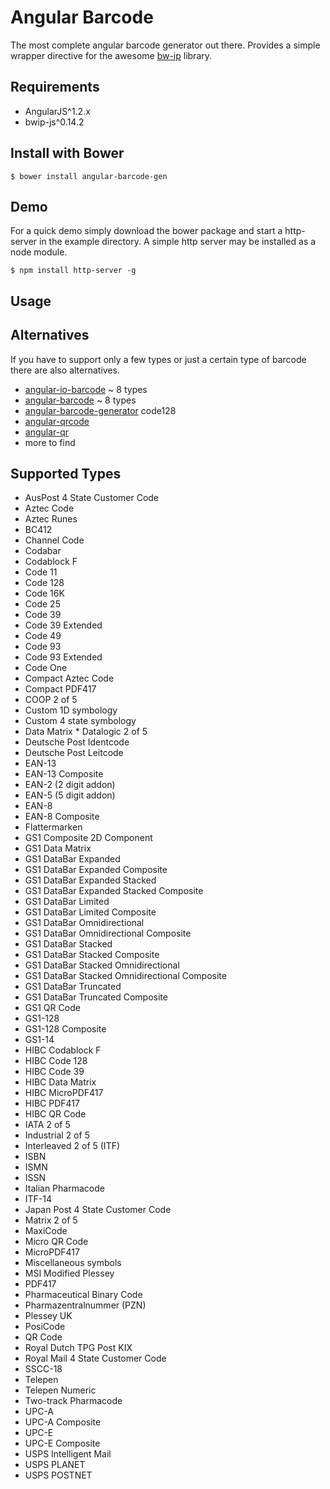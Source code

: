# Angular Barcode

The most complete angular barcode generator out there. 
Provides a simple wrapper directive for the awesome [bw-ip](https://github.com/metafloor/bwip-js) library.

## Requirements

* AngularJS^1.2.x
* bwip-js^0.14.2

## Install with Bower

    $ bower install angular-barcode-gen
        
## Demo

For a quick demo simply download the bower package and start a http-server in the example directory.
A simple http server may be installed as a node module.

    $ npm install http-server -g
    
## Usage
    
## Alternatives

If you have to support only a few types or just a certain type of barcode there are also alternatives.

* [angular-io-barcode](https://github.com/loicmahieu/angular-io-barcode) ~ 8 types
* [angular-barcode](https://github.com/justechn/angular-barcode) ~ 8 types
* [angular-barcode-generator](https://github.com/zhuk-aa/angular-barcode-generator) code128
* [angular-qrcode](https://github.com/monospaced/angular-qrcode)
* [angular-qr](https://github.com/janantala/angular-qr) 
* more to find
    
## Supported Types

* AusPost 4 State Customer Code
* Aztec Code 
* Aztec Runes 
* BC412 
* Channel Code 
* Codabar 
* Codablock F 
* Code 11 
* Code 128 
* Code 16K 
* Code 25 
* Code 39 
* Code 39 Extended 
* Code 49 
* Code 93 
* Code 93 Extended 
* Code One 
* Compact Aztec Code 
* Compact PDF417 
* COOP 2 of 5 
* Custom 1D symbology 
* Custom 4 state symbology 
* Data Matrix * Datalogic 2 of 5 
* Deutsche Post Identcode 
* Deutsche Post Leitcode 
* EAN-13 
* EAN-13 Composite 
* EAN-2 (2 digit addon) 
* EAN-5 (5 digit addon) 
* EAN-8 
* EAN-8 Composite 
* Flattermarken 
* GS1 Composite 2D Component 
* GS1 Data Matrix 
* GS1 DataBar Expanded 
* GS1 DataBar Expanded Composite 
* GS1 DataBar Expanded Stacked 
* GS1 DataBar Expanded Stacked Composite
* GS1 DataBar Limited 
* GS1 DataBar Limited Composite 
* GS1 DataBar Omnidirectional 
* GS1 DataBar Omnidirectional Composite 
* GS1 DataBar Stacked 
* GS1 DataBar Stacked Composite 
* GS1 DataBar Stacked Omnidirectional 
* GS1 DataBar Stacked Omnidirectional Composite
* GS1 DataBar Truncated 
* GS1 DataBar Truncated Composite
* GS1 QR Code 
* GS1-128 
* GS1-128 Composite 
* GS1-14 
* HIBC Codablock F 
* HIBC Code 128 
* HIBC Code 39 
* HIBC Data Matrix 
* HIBC MicroPDF417 
* HIBC PDF417 
* HIBC QR Code 
* IATA 2 of 5 
* Industrial 2 of 5 
* Interleaved 2 of 5 (ITF) 
* ISBN 
* ISMN 
* ISSN 
* Italian Pharmacode 
* ITF-14 
* Japan Post 4 State Customer Code 
* Matrix 2 of 5 
* MaxiCode 
* Micro QR Code 
* MicroPDF417
* Miscellaneous symbols 
* MSI Modified Plessey 
* PDF417 
* Pharmaceutical Binary Code 
* Pharmazentralnummer (PZN) 
* Plessey UK 
* PosiCode 
* QR Code 
* Royal Dutch TPG Post KIX 
* Royal Mail 4 State Customer Code 
* SSCC-18 
* Telepen 
* Telepen Numeric 
* Two-track Pharmacode 
* UPC-A 
* UPC-A Composite
* UPC-E 
* UPC-E Composite 
* USPS Intelligent Mail 
* USPS PLANET 
* USPS POSTNET